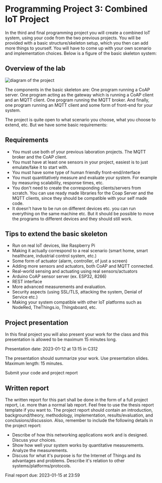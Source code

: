 # Programming Project 3: Combined IoT Project
In the third and final programming project you will create a combined IoT system, using your code from the two previous projects. You will be provided with a basic structure/skeleton setup, which you then can add more things to yourself. You will have to come up with your own scenario and implementation choices. Below is a figure of the basic skeleton system:

## Overview of the lab

 ![diagram of the project](/assets/images/overview.png)

The components in the basic skeleton are: One program running a CoAP server. One program acting as the gateway which is running a CoAP client and an MQTT client. One program running the MQTT broker. And finally, one program running an MQTT client and some form of front-end for your system.

The project is quite open to what scenario you choose, what you choose to extend, etc. But we have some basic requirements:

## Requirements
- You must use both of your previous laboration projects. The MQTT broker and the CoAP client.
- You must have at least one sensors in your project, easiest is to just emulate/fake it to start with.
- You must have some type of human friendly front-end/interface
- You must quantitatively measure and evaluate your system. For example by measuring scalability, response times, etc.
- You don't need to create the corresponding clients/servers from scratch. You can use ready made libraries for the Coap Server and the MQTT clients, since they should be compatible with your self made code.
- It doesn't have to be run on different devices etc. you can run everything on the same machine etc. But it should be possible to move the programs to different devices and they should still work.

## Tips to extend the basic skeleton

- Run on real IoT devices, like Raspberry Pi
- Making it actually correspond to a real scenario (smart home, smart healthcare, industrial control system, etc.)
- Some form of actuator (alarm, controller, of just a screen)
- Adding more sensors and actuators, both CoAP and MQTT connected.
- Real-world sensing and actuating using real sensors/actuators
- Arduino CoAP sensor server (ex. ESP32, 8266)
- REST interface
- More advanced measurements and evaluation.
- Security aspects (using SSL/TLS, attacking the system, Denial of Service etc.)
- Making your system compatible with other IoT platforms such as NodeRed, TheThings.io, Thingsboard, etc. 

## Project presentation

In this final project you will also present your work for the class and this presentation is allowed to be maximum 15 minutes long. 

Presentation date: 2023-01-12 at 13:15 in C312

The presentation should summarize your work. Use presentation slides. Maximum length: 15 minutes.

Submit your code and project report

## Written report
The written report for this part shall be done in the form of a full project report, i.e. more than a normal lab report. Feel free to use the thesis report template if you want to. The project report should contain an introduction, background/theory, methodology, implementation, results/evaluation, and conclusions/discussion. Also, remember to include the following details in the project report:

- Describe of how this networking applications work and is designed. Discuss your choices.
- Show how well your system works by quantitative measurements. Analyze the measurements.
- Discuss for what it's purpose is for the Internet of Things and its advantages and problems. Describe it's relation to other systems/platforms/protocols.

Final report due: 2023-01-15 at 23:59
